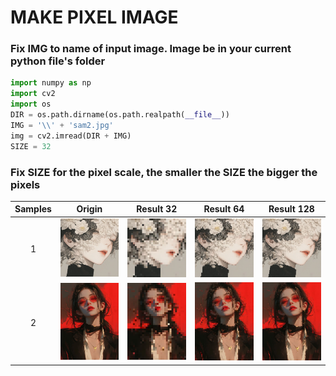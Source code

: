 # MAKE PIXEL IMAGE

### Fix IMG to name of input image. Image be in your current python file's folder
```py
import numpy as np
import cv2
import os
DIR = os.path.dirname(os.path.realpath(__file__))
IMG = '\\' + 'sam2.jpg'
img = cv2.imread(DIR + IMG)
SIZE = 32
```
### Fix SIZE for the pixel scale, the smaller the SIZE the bigger the pixels

Samples |Origin |Result 32 |Result 64 |Result 128
:-:|:-:|:-:|:-:|:-:
1 |![](sam1.jpg) |![](s1-32.png) |![](s1-64.png) |![](s1-128.png)
2 |![](sam2.jpg) |![](s2-32.png) |![](s2-64.png) |![](s2-128.png)